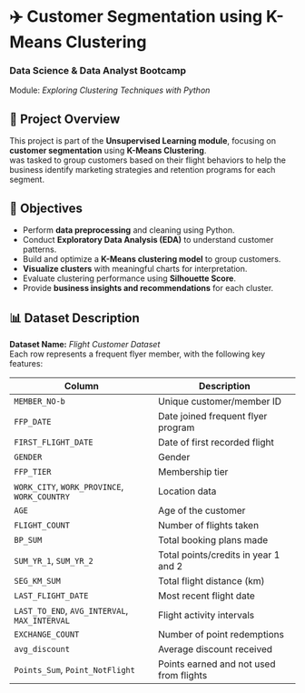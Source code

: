 # ✈️ Customer Segmentation using K-Means Clustering
### Data Science & Data Analyst Bootcamp  
Module: *Exploring Clustering Techniques with Python*

## 🎯 Project Overview
This project is part of the **Unsupervised Learning module**, focusing on **customer segmentation** using **K-Means Clustering**.  
 was tasked to group customers based on their flight behaviors to help the business identify marketing strategies and retention programs for each segment.

## 🧠 Objectives
- Perform **data preprocessing** and cleaning using Python.
- Conduct **Exploratory Data Analysis (EDA)** to understand customer patterns.
- Build and optimize a **K-Means clustering model** to group customers.
- **Visualize clusters** with meaningful charts for interpretation.
- Evaluate clustering performance using **Silhouette Score**.
- Provide **business insights and recommendations** for each cluster.

## 📊 Dataset Description
**Dataset Name:** *Flight Customer Dataset*  
Each row represents a frequent flyer member, with the following key features:

| Column | Description |
|--------|--------------|
| `MEMBER_NO-b` | Unique customer/member ID |
| `FFP_DATE` | Date joined frequent flyer program |
| `FIRST_FLIGHT_DATE` | Date of first recorded flight |
| `GENDER` | Gender |
| `FFP_TIER` | Membership tier |
| `WORK_CITY`, `WORK_PROVINCE`, `WORK_COUNTRY` | Location data |
| `AGE` | Age of the customer |
| `FLIGHT_COUNT` | Number of flights taken |
| `BP_SUM` | Total booking plans made |
| `SUM_YR_1`, `SUM_YR_2` | Total points/credits in year 1 and 2 |
| `SEG_KM_SUM` | Total flight distance (km) |
| `LAST_FLIGHT_DATE` | Most recent flight date |
| `LAST_TO_END`, `AVG_INTERVAL`, `MAX_INTERVAL` | Flight activity intervals |
| `EXCHANGE_COUNT` | Number of point redemptions |
| `avg_discount` | Average discount received |
| `Points_Sum`, `Point_NotFlight` | Points earned and not used from flights |


